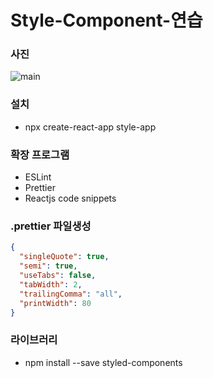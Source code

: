 # Style-Component-연습

### 사진

![main]()

### 설치

- npx create-react-app style-app

### 확장 프로그램

- ESLint
- Prettier
- Reactjs code snippets

### .prettier 파일생성

```json
{
  "singleQuote": true,
  "semi": true,
  "useTabs": false,
  "tabWidth": 2,
  "trailingComma": "all",
  "printWidth": 80
}
```

### 라이브러리

- npm install --save styled-components
